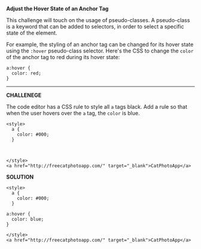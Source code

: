 **Adjust the Hover State of an Anchor Tag**

This challenge will touch on the usage of pseudo-classes. A pseudo-class is a keyword that can be added to selectors, in order to select a specific state of the element.

For example, the styling of an anchor tag can be changed for its hover state using the `:hover` pseudo-class selector. Here's the CSS to change the `color` of the anchor tag to red during its hover state:

```
a:hover {
  color: red;
}
```

---------------------

**CHALLENEGE**

The code editor has a CSS rule to style all `a` tags black. Add a rule so that when the user hovers over the `a` tag, the `color` is blue.

```
<style>
  a {
    color: #000;
  }



</style>
<a href="http://freecatphotoapp.com/" target="_blank">CatPhotoApp</a>

```

**SOLUTION**

```
<style>
  a {
    color: #000;
  }

a:hover {
  color: blue;
}

</style>
<a href="http://freecatphotoapp.com/" target="_blank">CatPhotoApp</a>

```

